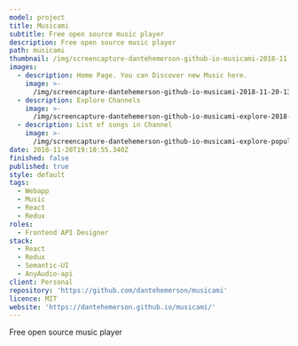 ```yaml
---
model: project
title: Musicami
subtitle: Free open source music player
description: Free open source music player
path: musicami
thumbnail: /img/screencapture-dantehemerson-github-io-musicami-2018-11-20-13_59_43.png
images:
  - description: Home Page. You can Discover new Music here.
    image: >-
      /img/screencapture-dantehemerson-github-io-musicami-2018-11-20-13_59_43.png
  - description: Explore Channels
    image: >-
      /img/screencapture-dantehemerson-github-io-musicami-explore-2018-11-20-14_08_52.png
  - description: List of songs in Channel
    image: >-
      /img/screencapture-dantehemerson-github-io-musicami-explore-popular-2018-11-20-14_02_28.png
date: 2018-11-20T19:10:55.340Z
finished: false
published: true
style: default
tags:
  - Webapp
  - Music
  - React
  - Redux
roles:
  - Frontend API Designer
stack:
  - React
  - Redux
  - Semantic-UI
  - AnyAudio-api
client: Personal
repository: 'https://github.com/dantehemerson/musicami'
licence: MIT
website: 'https://dantehemerson.github.io/musicami/'
---
```

Free open source music player

